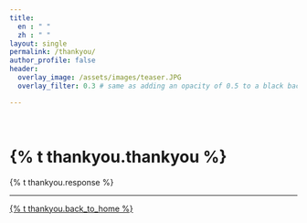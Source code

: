 ```yaml
---
title: 
  en : " "
  zh : " "
layout: single
permalink: /thankyou/
author_profile: false
header:
  overlay_image: /assets/images/teaser.JPG
  overlay_filter: 0.3 # same as adding an opacity of 0.5 to a black background

---
```

<html>
<br>
  <p align="center">
    <h1>{% t thankyou.thankyou %}</h1>
    <div class="jumbotron text-xs-center">
      <p class="lead">{% t thankyou.response %}</p>
      <hr>
      <p class="lead">
        <a class="btn btn-primary btn-sm" href="{{ site.url }}{{ site.baseurl }}" role="button">{% t thankyou.back_to_home %}</a> 
      </p>
    </div>
  </p>

</html>
